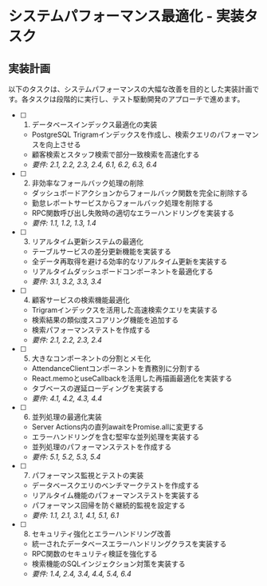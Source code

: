 # システムパフォーマンス最適化 - 実装タスク

## 実装計画

以下のタスクは、システムパフォーマンスの大幅な改善を目的とした実装計画です。各タスクは段階的に実行し、テスト駆動開発のアプローチで進めます。

- [ ] 1. データベースインデックス最適化の実装
  - PostgreSQL Trigramインデックスを作成し、検索クエリのパフォーマンスを向上させる
  - 顧客検索とスタッフ検索で部分一致検索を高速化する
  - _要件: 2.1, 2.2, 2.3, 2.4, 6.1, 6.2, 6.3, 6.4_

- [ ] 2. 非効率なフォールバック処理の削除
  - ダッシュボードアクションからフォールバック関数を完全に削除する
  - 勤怠レポートサービスからフォールバック処理を削除する
  - RPC関数呼び出し失敗時の適切なエラーハンドリングを実装する
  - _要件: 1.1, 1.2, 1.3, 1.4_

- [ ] 3. リアルタイム更新システムの最適化
  - テーブルサービスの差分更新機能を実装する
  - 全データ再取得を避ける効率的なリアルタイム更新を実装する
  - リアルタイムダッシュボードコンポーネントを最適化する
  - _要件: 3.1, 3.2, 3.3, 3.4_

- [ ] 4. 顧客サービスの検索機能最適化
  - Trigramインデックスを活用した高速検索クエリを実装する
  - 検索結果の類似度スコアリング機能を追加する
  - 検索パフォーマンステストを作成する
  - _要件: 2.1, 2.2, 2.3, 2.4_

- [ ] 5. 大きなコンポーネントの分割とメモ化
  - AttendanceClientコンポーネントを責務別に分割する
  - React.memoとuseCallbackを活用した再描画最適化を実装する
  - タブベースの遅延ローディングを実装する
  - _要件: 4.1, 4.2, 4.3, 4.4_

- [ ] 6. 並列処理の最適化実装
  - Server Actions内の直列awaitをPromise.allに変更する
  - エラーハンドリングを含む堅牢な並列処理を実装する
  - 並列処理のパフォーマンステストを作成する
  - _要件: 5.1, 5.2, 5.3, 5.4_

- [ ] 7. パフォーマンス監視とテストの実装
  - データベースクエリのベンチマークテストを作成する
  - リアルタイム機能のパフォーマンステストを実装する
  - パフォーマンス回帰を防ぐ継続的監視を設定する
  - _要件: 1.1, 2.1, 3.1, 4.1, 5.1, 6.1_

- [ ] 8. セキュリティ強化とエラーハンドリング改善
  - 統一されたデータベースエラーハンドリングクラスを実装する
  - RPC関数のセキュリティ検証を強化する
  - 検索機能のSQLインジェクション対策を実装する
  - _要件: 1.4, 2.4, 3.4, 4.4, 5.4, 6.4_
